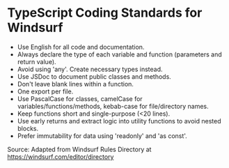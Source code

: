 # TypeScript Coding Standards for Windsurf

- Use English for all code and documentation.
- Always declare the type of each variable and function (parameters and return value).
- Avoid using 'any'. Create necessary types instead.
- Use JSDoc to document public classes and methods.
- Don't leave blank lines within a function.
- One export per file.
- Use PascalCase for classes, camelCase for variables/functions/methods, kebab-case for file/directory names.
- Keep functions short and single-purpose (<20 lines).
- Use early returns and extract logic into utility functions to avoid nested blocks.
- Prefer immutability for data using 'readonly' and 'as const'.

Source: Adapted from Windsurf Rules Directory at https://windsurf.com/editor/directory
